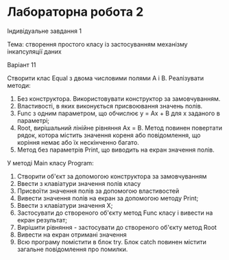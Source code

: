 # Лабораторна робота 2
Індивідуальне завдання 1

Тема: створення простого класу із застосуванням механізму інкапсуляції даних


Варіант 11


Створити клас Equal з двома числовими полями A і B. Реалізувати методи:
1. Без конструктора. Використовувати конструктор за замовчуванням.
2. Властивості, в яких виконується присвоювання значень полів.
3. Func з одним параметром, що обчислює y = Ax + B для x заданого в
параметрі;
4. Root, вирішальний лінійне рівняння Ax = B. Метод повинен повертати
рядок, котора містить значення кореня або повідомлення, що коріння
немає або їх нескінченно багато.
5. Метод без параметрів Print, що виводить на екран значення полів.



У методі Main класу Program:
1. Створити об'єкт за допомогою конструктора за замовчуванням
2. Ввести з клавіатури значення полів класу
3. Присвоїти значення полів за допомогою властивостей
4. Вивести значення полів на екран за допомогою методу Print;
5. Ввести з клавіатури значення X;
6. Застосувати до створеного об'єкту метод Func класу і вивести на екран
результат;
7. Вирішити рівняння - застосувати до створеного об'єкту метод Root
8. Вивести на екран отримані значення
9. Всю програму помістити в блок try. Блок catch повинен містити
загальне повідомлення про помилки.
